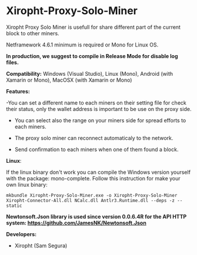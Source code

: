 # Xiropht-Proxy-Solo-Miner
Xiropht Proxy Solo Miner is usefull for share different part of the current block to other miners.

Netframework 4.6.1 minimum is required or Mono for Linux OS.

**In production, we suggest to compile in Release Mode for disable log files.**

**Compatibility:** Windows (Visual Studio), Linux (Mono), Android (with Xamarin or Mono), MacOSX (with Xamarin or Mono)


**Features:**

-You can set a different name to each miners on their setting file for check their status, only the wallet address is important to be use on the proxy side. 

- You can select also the range on your miners side for spread efforts to each miners.

- The proxy solo miner can reconnect automaticaly to the network.

- Send confirmation to each miners when one of them found a block.


**Linux**:

If the linux binary don't work you can compile the Windows version yourself with the package: mono-complete.
Follow this instruction for make your own linux binary:

~~~text
mkbundle Xiropht-Proxy-Solo-Miner.exe -o Xiropht-Proxy-Solo-Miner Xiropht-Connector-All.dll NCalc.dll Antlr3.Runtime.dll --deps -z --static
~~~

**Newtonsoft.Json library is used since version 0.0.6.4R for the API HTTP system: https://github.com/JamesNK/Newtonsoft.Json**

**Developers:**

- Xiropht (Sam Segura)
